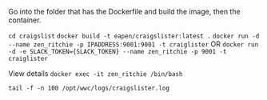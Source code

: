 Go into the folder that has the Dockerfile and build the image, then the
container.

`cd craigslist`
`docker build -t eapen/craigslister:latest .`
`docker run -d --name zen_ritchie -p IPADDRESS:9001:9001 -t craiglister`
OR
`docker run -d -e SLACK_TOKEN={SLACK_TOKEN} --name zen_ritchie -p 9001 -t craiglister`

View details
`docker exec -it zen_ritchie /bin/bash`

`tail -f -n 100 /opt/wwc/logs/craigslister.log`
